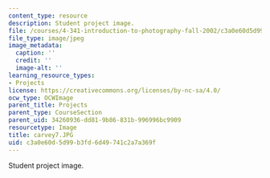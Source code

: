 ```yaml
---
content_type: resource
description: Student project image.
file: /courses/4-341-introduction-to-photography-fall-2002/c3a0e60d5d99b3fd6d49741c2a7a369f_carvey7.JPG
file_type: image/jpeg
image_metadata:
  caption: ''
  credit: ''
  image-alt: ''
learning_resource_types:
- Projects
license: https://creativecommons.org/licenses/by-nc-sa/4.0/
ocw_type: OCWImage
parent_title: Projects
parent_type: CourseSection
parent_uid: 34260936-dd81-9b86-831b-996996bc9909
resourcetype: Image
title: carvey7.JPG
uid: c3a0e60d-5d99-b3fd-6d49-741c2a7a369f
---
```

Student project image.